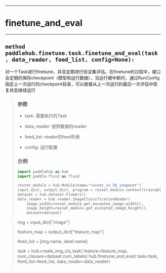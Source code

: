 ----
# finetune_and_eval
----

## `method paddlehub.finetune.task.finetune_and_eval(task, data_reader, feed_list, config=None):`

对一个Task进行finetune，并且定期进行验证集评估。在finetune的过程中，接口会定期的保存checkpoint（模型和运行数据），当运行被中断时，通过RunConfig指定上一次运行的checkpoint目录，可以直接从上一次运行的最后一次评估中恢复状态继续运行
> ### 参数
> * task: 需要执行的Task
>
> * data_reader: 提供数据的reader
>
> * feed_list: reader的feed列表
>
> * config: 运行配置
>
> ### 示例
>
> ```python
> import paddlehub as hub
> import paddle.fluid as fluid
>
> resnet_module = hub.Module(name="resnet_v2_50_imagenet")
> input_dict, output_dict, program = resnet_module.context(trainable=True)
> dataset = hub.dataset.Flowers()
> data_reader = hub.reader.ImageClassificationReader(
>     image_width=resnet_module.get_excepted_image_width(),
>     image_height=resnet_module.get_excepted_image_height(),
>     dataset=dataset)

> img = input_dict["image"]
> 
> feature_map = output_dict["feature_map"]
>
> feed_list = [img.name, label.name]
>
> task = hub.create_img_cls_task(
>     feature=feature_map, num_classes=dataset.num_labels)
> hub.finetune_and_eval(
>     task=task, feed_list=feed_list, data_reader=data_reader)
> ```
